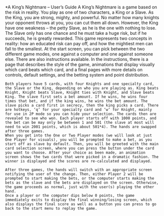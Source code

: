 *A King’s Nightmare – User’s Guide
A King’s Nightmare is a game based on the risk in reality. You play as one of two characters, a King or a Slave. As the King, you are strong, mighty, and powerful. No matter how many knights your opponent throws at you, you can cut them all down. However, the King have one weakness – the petty Slave, as he is the one with nothing to lose. The Slave only has one chance and he must take a huge risk, but if he succeeds, he is greatly rewarded. This game represents two concepts in reality: how an educated risk can pay off, and how the mightiest men can fall to the smallest.
At the start screen, you can pick between the two different game modes, one against a computer and one against someone else. There are also instructions available. In the instructions, there is a page that describes the style of the game, animations that display visually which card beats which card, and a final pages with more details on controls, default settings, and the betting system and point distribution.
  
	Both players have 5 cards, with four Knights and one specialty card, the Slave or the King, depending on who you are playing as. King beats Knight, Knight beats Slave, Knight ties with Knight, and Slave beats King. The slave first sets a bet amount. If he wins, he wins four times that bet, and if the king wins, he wins the bet amount. The slave picks a card first in secrecy, then the king picks a card. There are hotkeys, ‘q’ for your specialty card and ‘w’ for Knight, mainly for use in 2P mode so you can hide your selection. The cards then are revealed to see who won. Each player starts off with 1000 points, and the bet can be may only be between 1 and 501 (the slave at most will need to win 2001 points, which is about 501*4). The hands are swapped after three games.
	When you get into the One or Two Player modes (we will look at just One Player for visuals), you will be prompted to make a bet, as you start off as slave by default. Then, you will be greeted with the main card selection screen, where you can press the button under the card you want to choose. After your choice as been made, an animation screen shows the two cards that were picked in a dramatic fashion. The winner is displayed and the scores are re-calculated and displayed.
  
	After three games, the hands will switch with an appropriate screen notifying the user of the change. Then, either Player 2 will be prompted to start making the bets, or the computer starts making the bets as the slave and the bets are displayed on the screen. Otherwise, the game proceeds as normal, just with the user(s) playing the other hand.
	Once a player or the computer dips below 0 points, the game immediately exits to display the final winning/losing screen, which also displays the final score as well as a button you can press to go back to the start menu to replay the game.
